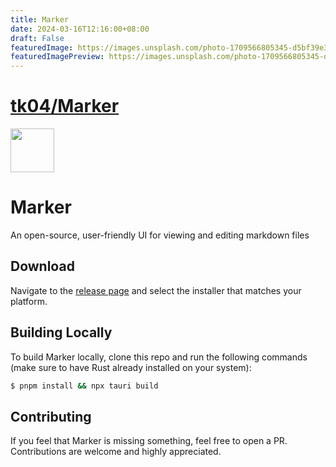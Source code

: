 ```yaml
---
title: Marker
date: 2024-03-16T12:16:00+08:00
draft: False
featuredImage: https://images.unsplash.com/photo-1709566805345-d5bf39e3c04b?ixid=M3w0NjAwMjJ8MHwxfHJhbmRvbXx8fHx8fHx8fDE3MTA1NjI0NTV8&ixlib=rb-4.0.3
featuredImagePreview: https://images.unsplash.com/photo-1709566805345-d5bf39e3c04b?ixid=M3w0NjAwMjJ8MHwxfHJhbmRvbXx8fHx8fHx8fDE3MTA1NjI0NTV8&ixlib=rb-4.0.3
---
```


# [tk04/Marker](https://github.com/tk04/Marker)

<div>
  <img src="/public/icon.png" width="70"/>
  <h1>Marker</h1>
  <p>An open-source, user-friendly UI for viewing and editing markdown files</p>
</div>

## Download

Navigate to the [release page](https://github.com/tk04/Marker/releases) and select the installer that matches your platform.

## Building Locally

To build Marker locally, clone this repo and run the following commands (make sure to have Rust already installed on your system):

```sh
$ pnpm install && npx tauri build
```

## Contributing

If you feel that Marker is missing something, feel free to open a PR. Contributions are welcome and highly appreciated.
